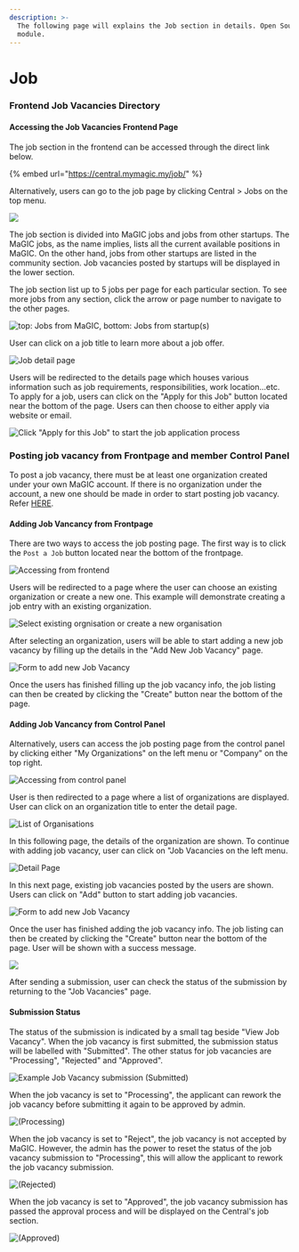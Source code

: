 ```yaml
---
description: >-
  The following page will explains the Job section in details. Open Source
  module.
---
```


# Job

### Frontend Job Vacancies Directory

#### Accessing the Job Vacancies Frontend Page

The job section in the frontend can be accessed through the direct link below.

{% embed url="https://central.mymagic.my/job/" %}

Alternatively, users can go to the job page by clicking Central &gt; Jobs on the top menu.

![](../../.gitbook/assets/2021-04-27-11-%20%281%29.png)

The job section is divided into MaGIC jobs and jobs from other startups. The MaGIC jobs, as the name implies, lists all the current available positions in MaGIC. On the other hand, jobs from other startups are listed in the community section. Job vacancies posted by startups will be displayed in the lower section.

The job section list up to 5 jobs per page for each particular section. To see more jobs from any section, click the arrow or page number to navigate to the other pages.

![top: Jobs from MaGIC, bottom: Jobs from startup\(s\)](../../.gitbook/assets/2021-04-28-1-.png)

User can click on a job title to learn more about a job offer.

![Job detail page](../../.gitbook/assets/2021-04-27-13-.png)

Users will be redirected to the details page which houses various information such as job requirements, responsibilities, work location...etc. To apply for a job, users can click on the "Apply for this Job" button located near the bottom of the page. Users can then choose to either apply via website or email.

![Click &quot;Apply for this Job&quot; to start the job application process](../../.gitbook/assets/2021-04-28-3-.png)

### Posting job vacancy from Frontpage and member Control Panel

To post a job vacancy, there must be at least one organization created under your own MaGIC account. If there is no organization under the account, a new one should be made in order to start posting job vacancy. Refer [HERE](../../for-frontend-users/manage-my-organizations/).

#### Adding Job Vancancy from Frontpage

There are two ways to access the job posting page. The first way is to click the `Post a Job` button located near the bottom of the frontpage.    

![Accessing from frontend](../../.gitbook/assets/2021-04-27-18-%20%281%29.png)

Users will be redirected to a page where the user can choose an existing organization or create a new one. This example will demonstrate creating a job entry with an existing organization. 

![Select existing orgnisation or create a new organisation](../../.gitbook/assets/2021-04-27-19-.png)

After selecting an organization, users will be able to start adding a new job vacancy by filling up the details in the "Add New Job Vacancy" page.

![Form to add new Job Vacancy](../../.gitbook/assets/2021-04-27-20-.png)

Once the users has finished filling up the job vacancy info, the job listing can then be created by clicking the "Create" button near the bottom of the page.

#### Adding Job Vancancy from Control Panel

Alternatively, users can access the job posting page from the control panel by clicking either "My Organizations" on the left menu or "Company" on the top right.

![Accessing from control panel](../../.gitbook/assets/2021-04-27-23-.png)

User is then redirected to a page where a list of organizations are displayed. User can click on an organization title to enter the detail page.

![List of Organisations](../../.gitbook/assets/2021-04-27-24-.png)

In this following page, the details of the organization are shown. To continue with adding job vacancy, user can click on "Job Vacancies on the left menu.

![Detail Page](../../.gitbook/assets/2021-04-27-26-.png)

In this next page, existing job vacancies posted by the users are shown. Users can click on "Add" button to start adding job vacancies.

![Form to add new Job Vacancy](../../.gitbook/assets/2021-04-27-20-%20%281%29.png)

Once the user has finished adding the job vacancy info. The job listing can then be created by clicking the "Create" button near the bottom of the page. User will be shown with a success message.

![](../../.gitbook/assets/2021-04-27-27-.png)

After sending a submission, user can check the status of the submission by returning to the "Job Vacancies" page. 

#### Submission Status

The status of the submission is indicated by a small tag beside "View Job Vacancy". When the job vacancy is first submitted, the submission status will be labelled with "Submitted". The other status for job vacancies are "Processing", "Rejected" and "Approved".

![Example Job Vacancy submission \(Submitted\)](../../.gitbook/assets/2021-04-28-5-.png)

When the job vacancy is set to "Processing", the applicant can rework the job vacancy before submitting it again to be approved by admin.

![\(Processing\)](../../.gitbook/assets/2021-04-28-16-.png)

When the job vacancy is set to "Reject", the job vacancy is not accepted by MaGIC. However, the admin has the power to reset the status of the job vacancy submission to "Processing", this will allow the applicant to rework the job vacancy submission.

![\(Rejected\)](../../.gitbook/assets/2021-04-28-12-%20%281%29.png)

When the job vacancy is set to "Approved", the job vacancy submission has passed the approval process and will be displayed on the Central's job section.

![\(Approved\)](../../.gitbook/assets/2021-04-28-18-%20%281%29.png)

### 

